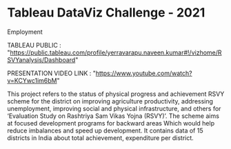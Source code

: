 # Tableau DataViz Challenge - 2021
Employment

TABLEAU PUBLIC   : "https://public.tableau.com/profile/yerravarapu.naveen.kumar#!/vizhome/RSVYanalysis/Dashboard"

PRESENTATION VIDEO LINK : "https://www.youtube.com/watch?v=KCYwc1im6bM"

   This project refers to the status of physical progress and achievement RSVY
scheme for the district on improving agriculture productivity, addressing unemployment,
improving social and physical infrastructure, and others for ‘Evaluation Study on Rashtriya
Sam Vikas Yojna (RSVY)’. The scheme aims at focused development programs for
backward areas Which would help reduce imbalances and speed up development. It
contains data of 15 districts in India about total achievement, expenditure per district.
